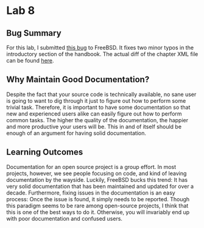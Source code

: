 # Lab 8

## Bug Summary

For this lab, I submitted [this
bug](https://www.freebsd.org/doc/en_US.ISO8859-1/books/handbook/nutshell.html)
to FreeBSD. It fixes two minor typos in the introductory section of the
handbook. The actual diff of the chapter XML file can be found
[here](docs/chapter.xml.diff).

## Why Maintain Good Documentation?

Despite the fact that your source code is technically available, no sane user is
going to want to dig through it just to figure out how to perform some trivial
task. Therefore, it is important to have some documentation so that new and
experienced users alike can easily figure out how to perform common tasks. The
higher the quality of the documentation, the happier and more productive your
users will be. This in and of itself should be enough of an argument for having
solid documentation.

## Learning Outcomes

Documentation for an open source project is a group effort. In most projects,
however, we see people focusing on code, and kind of leaving documentation by
the wayside. Luckily, FreeBSD bucks this trend: It has very solid documentation
that has been maintained and updated for over a decade. Furthermore, fixing
issues in the documentation is an easy process: Once the issue is found, it
simply needs to be reported. Though this paradigm seems to be rare among
open-source projects, I think that this is one of the best ways to do it.
Otherwise, you will invariably end up with poor documentation and confused
users.
